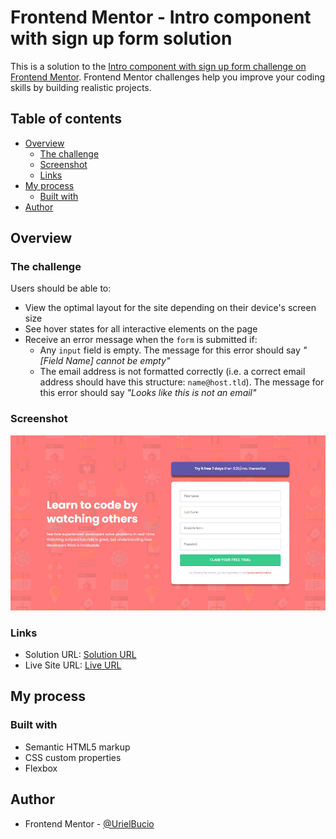 # Frontend Mentor - Intro component with sign up form solution

This is a solution to the [Intro component with sign up form challenge on Frontend Mentor](https://www.frontendmentor.io/challenges/intro-component-with-signup-form-5cf91bd49edda32581d28fd1). Frontend Mentor challenges help you improve your coding skills by building realistic projects. 

## Table of contents

- [Overview](#overview)
  - [The challenge](#the-challenge)
  - [Screenshot](#screenshot)
  - [Links](#links)
- [My process](#my-process)
  - [Built with](#built-with)
- [Author](#author)

## Overview

### The challenge

Users should be able to:

- View the optimal layout for the site depending on their device's screen size
- See hover states for all interactive elements on the page
- Receive an error message when the `form` is submitted if:
  - Any `input` field is empty. The message for this error should say *"[Field Name] cannot be empty"*
  - The email address is not formatted correctly (i.e. a correct email address should have this structure: `name@host.tld`). The message for this error should say *"Looks like this is not an email"*

### Screenshot

![](./src/img/screenshot.jpg)

### Links

- Solution URL: [Solution URL](https://www.frontendmentor.io/solutions/intro-signup-form-challenge-ecWU3pB6pK)
- Live Site URL: [Live URL](https://form-intro-challenge.netlify.app/)

## My process

### Built with

- Semantic HTML5 markup
- CSS custom properties
- Flexbox

## Author

- Frontend Mentor - [@UrielBucio](https://www.frontendmentor.io/profile/UrielBucio)
